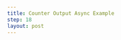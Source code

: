 ```yaml
---
title: Counter Output Async Example
step: 18
layout: post
---
```


<script src='https://gist.github.com/madhephaestus/6f9d1cef5878ed056f61.js'></script>